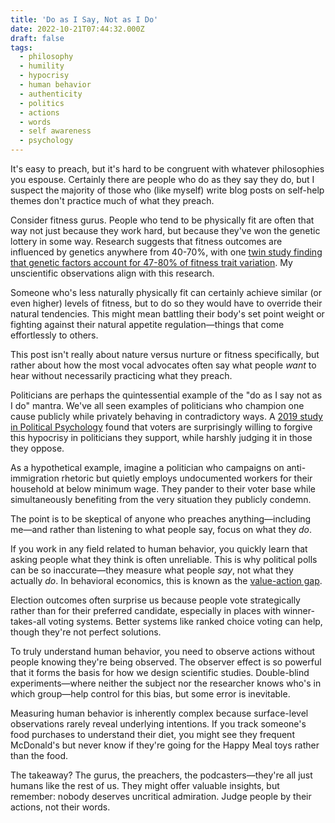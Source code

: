 ```yaml
---
title: 'Do as I Say, Not as I Do'
date: 2022-10-21T07:44:32.000Z
draft: false
tags:
  - philosophy
  - humility
  - hypocrisy
  - human behavior
  - authenticity
  - politics
  - actions
  - words
  - self awareness
  - psychology
---
```


It's easy to preach, but it's hard to be congruent with whatever philosophies
you espouse. Certainly there are people who do as they say they do, but I suspect
the majority of those who (like myself) write blog posts on self-help themes
don't practice much of what they preach.

Consider fitness gurus. People who tend to be physically fit are often that way
not just because they work hard, but because they've won the genetic lottery in
some way. Research suggests that fitness outcomes are influenced by genetics
anywhere from 40-70%, with one [twin study finding that genetic factors account
for 47-80% of fitness trait variation](https://www.ncbi.nlm.nih.gov/pmc/articles/PMC2921580/). My unscientific observations align with this research.

Someone who's less naturally physically fit can certainly achieve similar (or
even higher) levels of fitness, but to do so they would have to override their
natural tendencies. This might mean battling their body's set point weight or
fighting against their natural appetite regulation—things that come effortlessly
to others.

This post isn't really about nature versus nurture or fitness specifically, but
rather about how the most vocal advocates often say what people _want_ to hear
without necessarily practicing what they preach.

Politicians are perhaps the quintessential example of the "do as I say not as I
do" mantra. We've all seen examples of politicians who champion one cause
publicly while privately behaving in contradictory ways. A [2019 study in Political
Psychology](https://onlinelibrary.wiley.com/doi/abs/10.1111/pops.12684) found that voters are surprisingly willing to forgive this hypocrisy in politicians they support, while harshly judging it in those they oppose.

As a hypothetical example, imagine a politician who campaigns on anti-immigration
rhetoric but quietly employs undocumented workers for their household at below
minimum wage. They pander to their voter base while simultaneously benefiting
from the very situation they publicly condemn.

The point is to be skeptical of anyone who preaches anything—including me—and
rather than listening to what people say, focus on what they _do_.

If you work in any field related to human behavior, you quickly learn that asking
people what they think is often unreliable. This is why political polls can be
so inaccurate—they measure what people _say_, not what they actually _do_. In
behavioral economics, this is known as the [value-action gap](https://en.wikipedia.org/wiki/Value-action_gap).

Election outcomes often surprise us because people vote strategically rather
than for their preferred candidate, especially in places with winner-takes-all
voting systems. Better systems like ranked choice voting can help, though they're
not perfect solutions.

To truly understand human behavior, you need to observe actions without people
knowing they're being observed. The observer effect is so powerful that it forms
the basis for how we design scientific studies. Double-blind experiments—where
neither the subject nor the researcher knows who's in which group—help control for
this bias, but some error is inevitable.

Measuring human behavior is inherently complex because surface-level observations
rarely reveal underlying intentions. If you track someone's food purchases to
understand their diet, you might see they frequent McDonald's but never know if
they're going for the Happy Meal toys rather than the food.

The takeaway? The gurus, the preachers, the podcasters—they're all just humans
like the rest of us. They might offer valuable insights, but remember: nobody
deserves uncritical admiration. Judge people by their actions, not their words.
